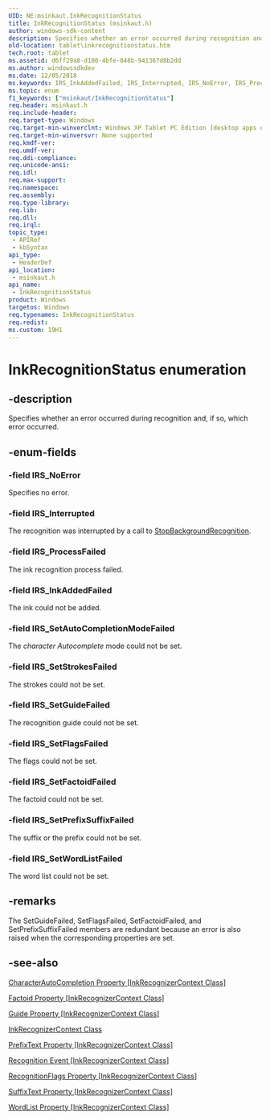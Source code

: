 ```yaml
---
UID: NE:msinkaut.InkRecognitionStatus
title: InkRecognitionStatus (msinkaut.h)
author: windows-sdk-content
description: Specifies whether an error occurred during recognition and, if so, which error occurred.
old-location: tablet\inkrecognitionstatus.htm
tech.root: tablet
ms.assetid: d6ff29a8-d100-4bfe-848b-941367d8b2dd
ms.author: windowssdkdev
ms.date: 12/05/2018
ms.keywords: IRS_InkAddedFailed, IRS_Interrupted, IRS_NoError, IRS_ProcessFailed, IRS_SetAutoCompletionModeFailed, IRS_SetFactoidFailed, IRS_SetFlagsFailed, IRS_SetGuideFailed, IRS_SetPrefixSuffixFailed, IRS_SetStrokesFailed, IRS_SetWordListFailed, InkRecognitionStatus, InkRecognitionStatus enumeration [Tablet PC], d6ff29a8-d100-4bfe-848b-941367d8b2dd, msinkaut/IRS_InkAddedFailed, msinkaut/IRS_Interrupted, msinkaut/IRS_NoError, msinkaut/IRS_ProcessFailed, msinkaut/IRS_SetAutoCompletionModeFailed, msinkaut/IRS_SetFactoidFailed, msinkaut/IRS_SetFlagsFailed, msinkaut/IRS_SetGuideFailed, msinkaut/IRS_SetPrefixSuffixFailed, msinkaut/IRS_SetStrokesFailed, msinkaut/IRS_SetWordListFailed, msinkaut/InkRecognitionStatus, tablet.inkrecognitionstatus
ms.topic: enum
f1_keywords: ["msinkaut/InkRecognitionStatus"]
req.header: msinkaut.h
req.include-header: 
req.target-type: Windows
req.target-min-winverclnt: Windows XP Tablet PC Edition [desktop apps only]
req.target-min-winversvr: None supported
req.kmdf-ver: 
req.umdf-ver: 
req.ddi-compliance: 
req.unicode-ansi: 
req.idl: 
req.max-support: 
req.namespace: 
req.assembly: 
req.type-library: 
req.lib: 
req.dll: 
req.irql: 
topic_type:
 - APIRef
 - kbSyntax
api_type:
 - HeaderDef
api_location:
 - msinkaut.h
api_name:
 - InkRecognitionStatus
product: Windows
targetos: Windows
req.typenames: InkRecognitionStatus
req.redist: 
ms.custom: 19H1
---
```


# InkRecognitionStatus enumeration


## -description



Specifies whether an error occurred during recognition and, if so, which error occurred.




## -enum-fields




### -field IRS_NoError

Specifies no error.


### -field IRS_Interrupted

The recognition was interrupted by a call to <a href="https://docs.microsoft.com/windows/desktop/api/msinkaut/nf-msinkaut-iinkrecognizercontext-stopbackgroundrecognition">StopBackgroundRecognition</a>.


### -field IRS_ProcessFailed

The ink recognition process failed.


### -field IRS_InkAddedFailed

The ink could not be added.


### -field IRS_SetAutoCompletionModeFailed

The <i>character Autocomplete</i> mode could not be set.


### -field IRS_SetStrokesFailed

The strokes could not be set.


### -field IRS_SetGuideFailed

The recognition guide could not be set.


### -field IRS_SetFlagsFailed

The flags could not be set.


### -field IRS_SetFactoidFailed

The factoid could not be set.


### -field IRS_SetPrefixSuffixFailed

The suffix or the prefix could not be set.


### -field IRS_SetWordListFailed

The word list could not be set.


## -remarks



The SetGuideFailed, SetFlagsFailed, SetFactoidFailed, and SetPrefixSuffixFailed members are redundant because an error is also raised when the corresponding properties are set.




## -see-also




<a href="https://docs.microsoft.com/windows/desktop/api/msinkaut/nf-msinkaut-iinkrecognizercontext-get_characterautocompletionmode">CharacterAutoCompletion Property [InkRecognizerContext Class]</a>



<a href="https://docs.microsoft.com/windows/desktop/api/msinkaut/nf-msinkaut-iinkrecognizercontext-get_factoid">Factoid Property [InkRecognizerContext Class]</a>



<a href="https://docs.microsoft.com/windows/desktop/api/msinkaut/nf-msinkaut-iinkrecognizercontext-get_guide">Guide Property [InkRecognizerContext Class]</a>



<a href="https://docs.microsoft.com/windows/desktop/tablet/inkrecognizercontext-class">InkRecognizerContext Class</a>



<a href="https://docs.microsoft.com/windows/desktop/api/msinkaut/nf-msinkaut-iinkrecognizercontext-get_prefixtext">PrefixText Property [InkRecognizerContext Class]</a>



<a href="https://docs.microsoft.com/windows/desktop/tablet/inkrecognizercontext-recognition">Recognition Event [InkRecognizerContext Class]</a>



<a href="https://docs.microsoft.com/windows/desktop/api/msinkaut/nf-msinkaut-iinkrecognizercontext-get_recognitionflags">RecognitionFlags Property [InkRecognizerContext Class]</a>



<a href="https://docs.microsoft.com/windows/desktop/api/msinkaut/nf-msinkaut-iinkrecognizercontext-get_suffixtext">SuffixText Property [InkRecognizerContext Class]</a>



<a href="https://docs.microsoft.com/windows/desktop/api/msinkaut/nf-msinkaut-iinkrecognizercontext-get_wordlist">WordList Property [InkRecognizerContext Class]</a>
 

 

